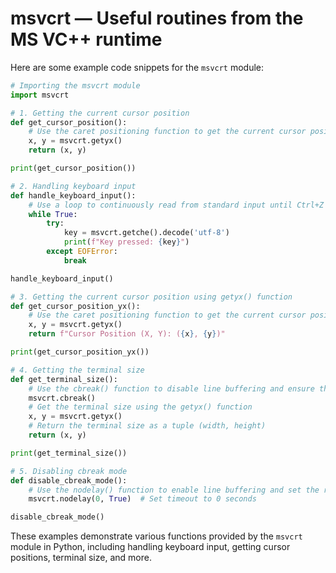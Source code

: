 # msvcrt — Useful routines from the MS VC++ runtime

Here are some example code snippets for the `msvcrt` module:

```python
# Importing the msvcrt module
import msvcrt

# 1. Getting the current cursor position
def get_cursor_position():
    # Use the caret positioning function to get the current cursor position
    x, y = msvcrt.getyx()
    return (x, y)

print(get_cursor_position())

# 2. Handling keyboard input
def handle_keyboard_input():
    # Use a loop to continuously read from standard input until Ctrl+Z is pressed
    while True:
        try:
            key = msvcrt.getche().decode('utf-8')
            print(f"Key pressed: {key}")
        except EOFError:
            break

handle_keyboard_input()

# 3. Getting the current cursor position using getyx() function
def get_cursor_position_yx():
    # Use the caret positioning function to get the current cursor position
    x, y = msvcrt.getyx()
    return f"Cursor Position (X, Y): ({x}, {y})"

print(get_cursor_position_yx())

# 4. Getting the terminal size
def get_terminal_size():
    # Use the cbreak() function to disable line buffering and ensure that the program receives the correct character count from the read() method
    msvcrt.cbreak()
    # Get the terminal size using the getyx() function
    x, y = msvcrt.getyx()
    # Return the terminal size as a tuple (width, height)
    return (x, y)

print(get_terminal_size())

# 5. Disabling cbreak mode
def disable_cbreak_mode():
    # Use the nodelay() function to enable line buffering and set the read timeout to -1
    msvcrt.nodelay(0, True)  # Set timeout to 0 seconds

disable_cbreak_mode()
```

These examples demonstrate various functions provided by the `msvcrt` module in Python, including handling keyboard input, getting cursor positions, terminal size, and more.
